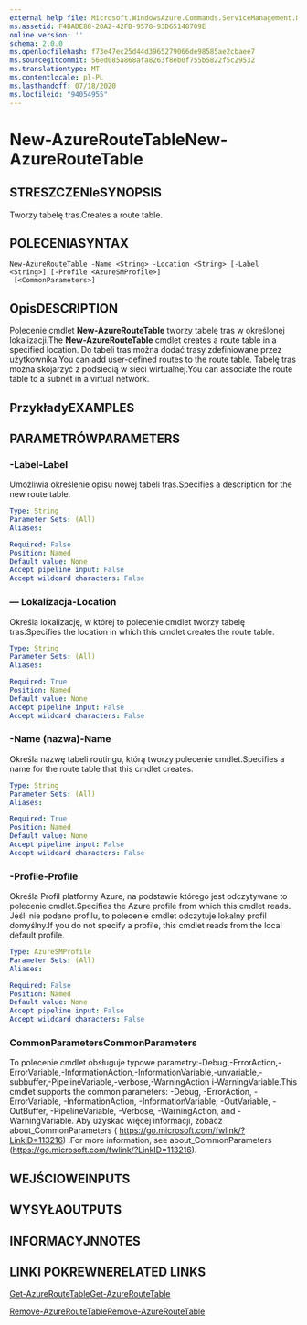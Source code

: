 ```yaml
---
external help file: Microsoft.WindowsAzure.Commands.ServiceManagement.Network.dll-Help.xml
ms.assetid: F4BADE88-28A2-42FB-9578-93D65148709E
online version: ''
schema: 2.0.0
ms.openlocfilehash: f73e47ec25d44d3965279066de98585ae2cbaee7
ms.sourcegitcommit: 56ed085a868afa8263f8eb0f755b5822f5c29532
ms.translationtype: MT
ms.contentlocale: pl-PL
ms.lasthandoff: 07/18/2020
ms.locfileid: "94054955"
---
```

# <span data-ttu-id="4e837-101">New-AzureRouteTable</span><span class="sxs-lookup"><span data-stu-id="4e837-101">New-AzureRouteTable</span></span>

## <span data-ttu-id="4e837-102">STRESZCZENIe</span><span class="sxs-lookup"><span data-stu-id="4e837-102">SYNOPSIS</span></span>
<span data-ttu-id="4e837-103">Tworzy tabelę tras.</span><span class="sxs-lookup"><span data-stu-id="4e837-103">Creates a route table.</span></span>

## <span data-ttu-id="4e837-104">POLECENIA</span><span class="sxs-lookup"><span data-stu-id="4e837-104">SYNTAX</span></span>

```
New-AzureRouteTable -Name <String> -Location <String> [-Label <String>] [-Profile <AzureSMProfile>]
 [<CommonParameters>]
```

## <span data-ttu-id="4e837-105">Opis</span><span class="sxs-lookup"><span data-stu-id="4e837-105">DESCRIPTION</span></span>
<span data-ttu-id="4e837-106">Polecenie cmdlet **New-AzureRouteTable** tworzy tabelę tras w określonej lokalizacji.</span><span class="sxs-lookup"><span data-stu-id="4e837-106">The **New-AzureRouteTable** cmdlet creates a route table in a specified location.</span></span>
<span data-ttu-id="4e837-107">Do tabeli tras można dodać trasy zdefiniowane przez użytkownika.</span><span class="sxs-lookup"><span data-stu-id="4e837-107">You can add user-defined routes to the route table.</span></span>
<span data-ttu-id="4e837-108">Tabelę tras można skojarzyć z podsiecią w sieci wirtualnej.</span><span class="sxs-lookup"><span data-stu-id="4e837-108">You can associate the route table to a subnet in a virtual network.</span></span>

## <span data-ttu-id="4e837-109">Przykłady</span><span class="sxs-lookup"><span data-stu-id="4e837-109">EXAMPLES</span></span>

## <span data-ttu-id="4e837-110">PARAMETRÓW</span><span class="sxs-lookup"><span data-stu-id="4e837-110">PARAMETERS</span></span>

### <span data-ttu-id="4e837-111">-Label</span><span class="sxs-lookup"><span data-stu-id="4e837-111">-Label</span></span>
<span data-ttu-id="4e837-112">Umożliwia określenie opisu nowej tabeli tras.</span><span class="sxs-lookup"><span data-stu-id="4e837-112">Specifies a description for the new route table.</span></span>

```yaml
Type: String
Parameter Sets: (All)
Aliases: 

Required: False
Position: Named
Default value: None
Accept pipeline input: False
Accept wildcard characters: False
```

### <span data-ttu-id="4e837-113">— Lokalizacja</span><span class="sxs-lookup"><span data-stu-id="4e837-113">-Location</span></span>
<span data-ttu-id="4e837-114">Określa lokalizację, w której to polecenie cmdlet tworzy tabelę tras.</span><span class="sxs-lookup"><span data-stu-id="4e837-114">Specifies the location in which this cmdlet creates the route table.</span></span>

```yaml
Type: String
Parameter Sets: (All)
Aliases: 

Required: True
Position: Named
Default value: None
Accept pipeline input: False
Accept wildcard characters: False
```

### <span data-ttu-id="4e837-115">-Name (nazwa)</span><span class="sxs-lookup"><span data-stu-id="4e837-115">-Name</span></span>
<span data-ttu-id="4e837-116">Określa nazwę tabeli routingu, którą tworzy polecenie cmdlet.</span><span class="sxs-lookup"><span data-stu-id="4e837-116">Specifies a name for the route table that this cmdlet creates.</span></span>

```yaml
Type: String
Parameter Sets: (All)
Aliases: 

Required: True
Position: Named
Default value: None
Accept pipeline input: False
Accept wildcard characters: False
```

### <span data-ttu-id="4e837-117">-Profile</span><span class="sxs-lookup"><span data-stu-id="4e837-117">-Profile</span></span>
<span data-ttu-id="4e837-118">Określa Profil platformy Azure, na podstawie którego jest odczytywane to polecenie cmdlet.</span><span class="sxs-lookup"><span data-stu-id="4e837-118">Specifies the Azure profile from which this cmdlet reads.</span></span> <span data-ttu-id="4e837-119">Jeśli nie podano profilu, to polecenie cmdlet odczytuje lokalny profil domyślny.</span><span class="sxs-lookup"><span data-stu-id="4e837-119">If you do not specify a profile, this cmdlet reads from the local default profile.</span></span>

```yaml
Type: AzureSMProfile
Parameter Sets: (All)
Aliases: 

Required: False
Position: Named
Default value: None
Accept pipeline input: False
Accept wildcard characters: False
```

### <span data-ttu-id="4e837-120">CommonParameters</span><span class="sxs-lookup"><span data-stu-id="4e837-120">CommonParameters</span></span>
<span data-ttu-id="4e837-121">To polecenie cmdlet obsługuje typowe parametry:-Debug,-ErrorAction,-ErrorVariable,-InformationAction,-InformationVariable,-unvariable,-subbuffer,-PipelineVariable,-verbose,-WarningAction i-WarningVariable.</span><span class="sxs-lookup"><span data-stu-id="4e837-121">This cmdlet supports the common parameters: -Debug, -ErrorAction, -ErrorVariable, -InformationAction, -InformationVariable, -OutVariable, -OutBuffer, -PipelineVariable, -Verbose, -WarningAction, and -WarningVariable.</span></span> <span data-ttu-id="4e837-122">Aby uzyskać więcej informacji, zobacz about_CommonParameters ( https://go.microsoft.com/fwlink/?LinkID=113216) .</span><span class="sxs-lookup"><span data-stu-id="4e837-122">For more information, see about_CommonParameters (https://go.microsoft.com/fwlink/?LinkID=113216).</span></span>

## <span data-ttu-id="4e837-123">WEJŚCIOWE</span><span class="sxs-lookup"><span data-stu-id="4e837-123">INPUTS</span></span>

## <span data-ttu-id="4e837-124">WYSYŁA</span><span class="sxs-lookup"><span data-stu-id="4e837-124">OUTPUTS</span></span>

## <span data-ttu-id="4e837-125">INFORMACYJN</span><span class="sxs-lookup"><span data-stu-id="4e837-125">NOTES</span></span>

## <span data-ttu-id="4e837-126">LINKI POKREWNE</span><span class="sxs-lookup"><span data-stu-id="4e837-126">RELATED LINKS</span></span>

[<span data-ttu-id="4e837-127">Get-AzureRouteTable</span><span class="sxs-lookup"><span data-stu-id="4e837-127">Get-AzureRouteTable</span></span>](./Get-AzureRouteTable.md)

[<span data-ttu-id="4e837-128">Remove-AzureRouteTable</span><span class="sxs-lookup"><span data-stu-id="4e837-128">Remove-AzureRouteTable</span></span>](./Remove-AzureRouteTable.md)


